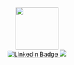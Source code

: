 <div id="header" align="center">
  <img src="https://media.giphy.com/media/lRLzrbhmh5pFf4jOga/giphy.gif" width="100"/>
</div>
<div id="badges" align="center">
  <a href="https://www.linkedin.com/in/ivan-aulin-a6884b256/">
  <img src="https://img.shields.io/badge/LinkedIn-blue?logo=linkedin&logoColor=white&style=for-the-badge" alt="LinkedIn Badge" />
  </a>
  <img src="https://komarev.com/ghpvc/OverDoor21"/>
</div>
